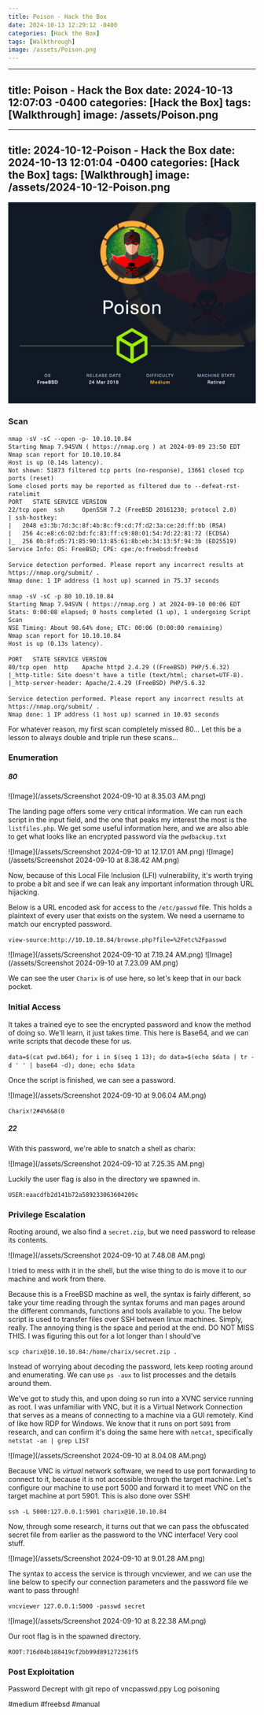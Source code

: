```yaml
---
title: Poison - Hack the Box
date: 2024-10-13 12:29:12 -0400
categories: [Hack the Box]
tags: [Walkthrough]
image: /assets/Poison.png
---
```

---
title: Poison - Hack the Box
date: 2024-10-13 12:07:03 -0400
categories: [Hack the Box]
tags: [Walkthrough]
image: /assets/Poison.png
---
---
title: 2024-10-12-Poison - Hack the Box
date: 2024-10-13 12:01:04 -0400
categories: [Hack the Box]
tags: [Walkthrough]
image: /assets/2024-10-12-Poison.png
---
![Image](/assets/Poison.png)

### Scan
```
nmap -sV -sC --open -p- 10.10.10.84
Starting Nmap 7.94SVN ( https://nmap.org ) at 2024-09-09 23:50 EDT
Nmap scan report for 10.10.10.84
Host is up (0.14s latency).
Not shown: 51873 filtered tcp ports (no-response), 13661 closed tcp ports (reset)
Some closed ports may be reported as filtered due to --defeat-rst-ratelimit
PORT   STATE SERVICE VERSION
22/tcp open  ssh     OpenSSH 7.2 (FreeBSD 20161230; protocol 2.0)
| ssh-hostkey: 
|   2048 e3:3b:7d:3c:8f:4b:8c:f9:cd:7f:d2:3a:ce:2d:ff:bb (RSA)
|   256 4c:e8:c6:02:bd:fc:83:ff:c9:80:01:54:7d:22:81:72 (ECDSA)
|_  256 0b:8f:d5:71:85:90:13:85:61:8b:eb:34:13:5f:94:3b (ED25519)
Service Info: OS: FreeBSD; CPE: cpe:/o:freebsd:freebsd

Service detection performed. Please report any incorrect results at https://nmap.org/submit/ .
Nmap done: 1 IP address (1 host up) scanned in 75.37 seconds

nmap -sV -sC -p 80 10.10.10.84
Starting Nmap 7.94SVN ( https://nmap.org ) at 2024-09-10 00:06 EDT
Stats: 0:00:08 elapsed; 0 hosts completed (1 up), 1 undergoing Script Scan
NSE Timing: About 98.64% done; ETC: 00:06 (0:00:00 remaining)
Nmap scan report for 10.10.10.84
Host is up (0.13s latency).

PORT   STATE SERVICE VERSION
80/tcp open  http    Apache httpd 2.4.29 ((FreeBSD) PHP/5.6.32)
|_http-title: Site doesn't have a title (text/html; charset=UTF-8).
|_http-server-header: Apache/2.4.29 (FreeBSD) PHP/5.6.32

Service detection performed. Please report any incorrect results at https://nmap.org/submit/ .
Nmap done: 1 IP address (1 host up) scanned in 10.03 seconds

```

For whatever reason, my first scan completely missed 80... Let this be a lesson to always double and triple run these scans...
### Enumeration
##### 80 
![Image](/assets/Screenshot 2024-09-10 at 8.35.03 AM.png)

The landing page offers some very critical information. We can run each script in the input field, and the one that peaks my interest the most is the `listfiles.php`. We get some useful information here, and we are also able to get what looks like an encrypted password via the `pwdbackup.txt`

![Image](/assets/Screenshot 2024-09-10 at 12.17.01 AM.png)
![Image](/assets/Screenshot 2024-09-10 at 8.38.42 AM.png)

Now, because of this Local File Inclusion (LFI) vulnerability, it's worth trying to probe a bit and see if we can leak any important information through URL hijacking. 

Below is a URL encoded ask for access to the `/etc/passwd` file. This holds a plaintext of every user that exists on the system. We need a username to match our encrypted password.

`view-source:http://10.10.10.84/browse.php?file=%2Fetc%2Fpasswd`

![Image](/assets/Screenshot 2024-09-10 at 7.19.24 AM.png)
![Image](/assets/Screenshot 2024-09-10 at 7.23.09 AM.png)

We can see the user `Charix` is of use here, so let's keep that in our back pocket.

### Initial Access

It takes a trained eye to see the encrypted password and know the method of doing so. We'll learn, it just takes time. This here is Base64, and we can write scripts that decode these for us.

 `data=$(cat pwd.b64); for i in $(seq 1 13); do data=$(echo $data | tr -d ' ' | base64 -d); done; echo $data`

Once the script is finished, we can see a password.

![Image](/assets/Screenshot 2024-09-10 at 9.06.04 AM.png)

`Charix!2#4%6&8(0`

##### 22
With this password, we're able to snatch a shell as charix:

![Image](/assets/Screenshot 2024-09-10 at 7.25.35 AM.png)

Luckily the user flag is also in the directory we spawned in.

`USER:eaacdfb2d141b72a589233063604209c`

### Privilege Escalation

Rooting around, we also find a `secret.zip`, but we need password to release its contents.

![Image](/assets/Screenshot 2024-09-10 at 7.48.08 AM.png)

I tried to mess with it in the shell, but the wise thing to do is move it to our machine and work from there.

Because this is a FreeBSD machine as well, the syntax is fairly different, so take your time reading through the syntax forums and man pages around the different commands, functions and tools available to you. The below script is used to transfer files over SSH between linux machines. Simply, really. The annoying thing is the space and period at the end. DO NOT MISS THIS. I was figuring this out for a lot longer than I should've

`scp charix@10.10.10.84:/home/charix/secret.zip .`

Instead of worrying about decoding the password, lets keep rooting around and enumerating. We can use `ps -aux` to list processes and the details around them.

We've got to study this, and upon doing so run into a XVNC service running as root. I was unfamiliar with VNC, but it is a Virtual Network Connection that serves as a means of connecting to a machine via a GUI remotely. Kind of like how RDP for Windows. We know that it runs on port `5091` from research, and can confirm it's doing the same here with `netcat`, specifically `netstat -an | grep LIST`

![Image](/assets/Screenshot 2024-09-10 at 8.04.08 AM.png)

Because VNC is *virtual* network software, we need to use port forwarding to connect to it, because it is not accessible through the target machine. Let's configure our machine to use port 5000 and forward it to meet VNC on the target machine at port 5901. This is also done over SSH!

`ssh -L 5000:127.0.0.1:5901 charix@10.10.10.84`

Now, through some research, it turns out that we can pass the obfuscated secret file from earlier as the password to the VNC interface! Very cool stuff. 

![Image](/assets/Screenshot 2024-09-10 at 9.01.28 AM.png)

The syntax to access the service is through vncviewer, and we can use the line below to specify our connection parameters and the password file we want to pass through!

`vncviewer 127.0.0.1:5000 -passwd secret`

![Image](/assets/Screenshot 2024-09-10 at 8.22.38 AM.png)

Our root flag is in the spawned directory. 

`ROOT:716d04b188419cf2bb99d891272361f5`

### Post Exploitation
Password Decrept with git repo of vncpasswd.ppy
Log poisoning

#medium #freebsd #manual 
